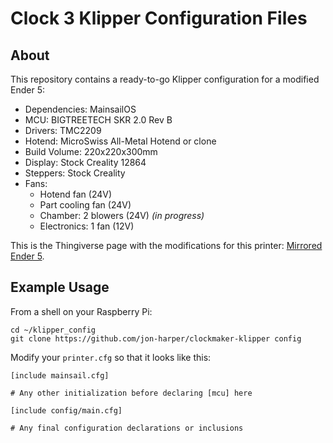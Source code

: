 # Clock 3 Klipper Configuration Files

## About

This repository contains a ready-to-go Klipper configuration for a modified Ender 5:

- Dependencies: MainsailOS
- MCU: BIGTREETECH SKR 2.0 Rev B
- Drivers: TMC2209
- Hotend: MicroSwiss All-Metal Hotend or clone
- Build Volume: 220x220x300mm
- Display: Stock Creality 12864
- Steppers: Stock Creality
- Fans:
  - Hotend fan (24V)
  - Part cooling fan (24V)
  - Chamber: 2 blowers (24V) *(in progress)*
  - Electronics: 1 fan (12V)
  
This is the Thingiverse page with the modifications for this printer: [Mirrored Ender 5](https://www.thingiverse.com/thing:5146291).

## Example Usage

From a shell on your Raspberry Pi:

```
cd ~/klipper_config
git clone https://github.com/jon-harper/clockmaker-klipper config
```

Modify your `printer.cfg` so that it looks like this:

```
[include mainsail.cfg]

# Any other initialization before declaring [mcu] here

[include config/main.cfg]

# Any final configuration declarations or inclusions
```